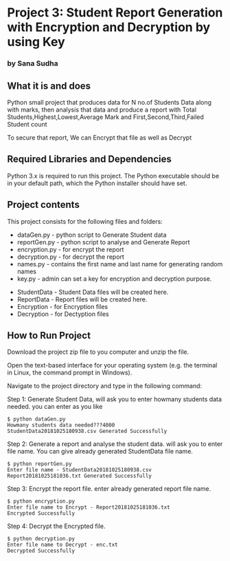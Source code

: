 # Project 3: Student Report Generation with Encryption and Decryption by using Key
### by  Sana Sudha

## What it is and does

Python small project that produces data for N no.of Students Data along with marks, then analysis that data and produce a report with Total Students,Highest,Lowest,Average Mark and First,Second,Third,Failed Student count

To secure that report, We can Encrypt that file as well as Decrypt

## Required Libraries and Dependencies

Python 3.x is required to run this project. The Python executable should be in
your default path, which the Python installer should have set.

## Project contents

This project consists for the following files and folders:

* dataGen.py - python script to Generate Student data
* reportGen.py - python script to analyse and Generate Report
* encryption.py - for encrypt the report
* decryption.py - for decrypt the report
* names.py - contains the first name and last name for generating random names
* key.py - admin can set a key for encryption and decryption purpose.


- StudentData - Student Data files will be created here.
- ReportData - Report files will be created here.
- Encryption - for Encryption files
- Decryption - for Dectyption files

## How to Run Project

Download the project zip file to you computer and unzip the file.

Open the text-based interface for your operating system (e.g. the terminal in Linux, the command prompt in Windows).

Navigate to the project directory and type in the following command:

Step 1: Generate Student Data, will ask you to enter howmany students data needed. you can enter as you like
```
$ python dataGen.py
Howmany students data needed???4000
StudentData20181025180938.csv Generated Successfully
```

Step 2: Generate a report and analyse the student data. will ask you to enter file name. You can give already generated StudentData file name.
```
$ python reportGen.py
Enter file name - StudentData20181025180938.csv
Report20181025181036.txt Generated Successfully
```

Step 3: Encrypt the report file. enter already generated report file name.

```
$ python encryption.py
Enter file name to Encrypt - Report20181025181036.txt
Encrypted Successfully
```

Step 4: Decrypt the Encrypted file.

```
$ python decryption.py
Enter file name to Decrypt - enc.txt
Decrypted Successfully
```
